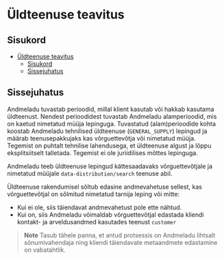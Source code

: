 # Üldteenuse teavitus

## Sisukord

- [Üldteenuse teavitus](#üldteenuse-teavitus)
  - [Sisukord](#sisukord)
  - [Sissejuhatus](#sissejuhatus)

## Sissejuhatus

Andmeladu tuvastab perioodid, millal klient kasutab või hakkab kasutama üldteenust. Nendest perioodidest tuvastab Andmeladu alamperioodid, mis on kaetud nimetatud müüja lepinguga. Tuvastatud (alam)perioodide kohta koostab Andmeladu tehnilised üldteenuse (`GENERAL_SUPPLY`) lepingud ja määrab teenusepakkujaks kas võrguettevõtja või nimetatud müüja. Tegemist on puhtalt tehnilise lahendusega, et üldteenuse algust ja lõppu eksplitsiitselt talletada. Tegemist ei ole juriidilises mõttes lepinguga.

Andmeladu teeb üldteenuse lepingud kättesaadavaks võrguettevõtjale ja nimetatud müüjale `data-distribution/search` teenuse abil.

Üldteenuse rakendumisel sõltub edasine andmevahetuse sellest, kas võrguettevõtjal on sõlmitud nimetatud tarnija leping või mitte:

- Kui ei ole, siis täiendavat andmevahetust pole ette nähtud.
- Kui on, siis Andmeladu võimaldab võrguettevõtjal edastada kliendi kontakt- ja arveldusandmed kasutades teenust `customer`

> **Note**
> Tasub tähele panna, et antud protsessis on Andmeladu lihtsalt sõnumivahendaja ning kliendi täiendavate metaandmete edastamine on vabatahtlik.
